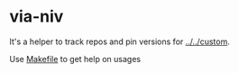 # via-niv
It's a helper to track repos and pin versions for [../../custom](../../custom).

Use [Makefile](./Makefile) to get help on usages
